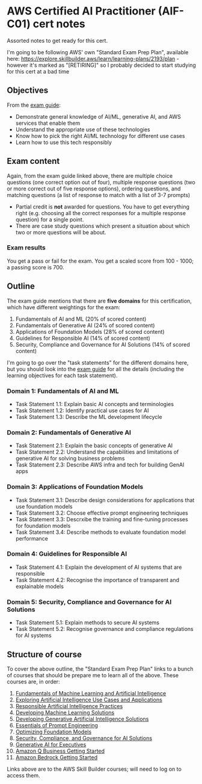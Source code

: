 # AWS Certified AI Practitioner (AIF-C01) cert notes

Assorted notes to get ready for this cert.

I'm going to be following AWS' own "Standard Exam Prep Plan", available here:
https://explore.skillbuilder.aws/learn/learning-plans/2193/plan - however it's marked as
"[RETIRING]" so I probably decided to start studying for this cert at a bad time

## Objectives
From the [exam
guide](https://d1.awsstatic.com/training-and-certification/docs-ai-practitioner/AWS-Certified-AI-Practitioner_Exam-Guide.pdf):
- Demonstrate general knowledge of AI/ML, generative AI, and AWS services that enable them
- Understand the appropriate use of these technologies
- Know how to pick the right AI/ML technology for different use cases
- Learn how to use this tech responsibly

## Exam content
Again, from the exam guide linked above, there are multiple choice questions (one correct option out
of four), multiple response questions (two or more correct out of five response options), ordering
questions, and matching questions (a list of response to match with a list of 3-7 prompts)
- Partial credit is **not** awarded for questions. You have to get everything right (e.g. choosing
  all the correct responses for a multiple response question) for a single point.
- There are case study questions which present a situation about which two or more questions will be
  about.

### Exam results
You get a pass or fail for the exam. You get a scaled score from 100 - 1000; a passing score is 700.

## Outline
The exam guide mentions that there are **five domains** for this certification, which have different
weightings for the exam:
1. Fundamentals of AI and ML (20% of scored content)
2. Fundamentals of Generative AI (24% of scored content)
3. Applications of Foundation Models (28% of scored content)
4. Guidelines for Responsible AI (14% of scored content)
5. Security, Compliance and Governance for AI Solutions (14% of scored content)

I'm going to go over the "task statements" for the different domains here, but you should look into
the [exam
guide](https://d1.awsstatic.com/training-and-certification/docs-ai-practitioner/AWS-Certified-AI-Practitioner_Exam-Guide.pdf)
for all the details (including the learning objectives for each task statement).

### Domain 1: Fundamentals of AI and ML
- Task Statement 1.1: Explain basic AI concepts and terminologies
- Task Statement 1.2: Identify practical use cases for AI
- Task Statement 1.3: Describe the ML development lifecycle

### Domain 2: Fundamentals of Generative AI
- Task Statement 2.1: Explain the basic concepts of generative AI
- Task Statement 2.2: Understand the capabilities and limitations of generative AI for solving
  business problems
- Task Statement 2.3:  Describe AWS infra and tech for building GenAI apps

### Domain 3: Applications of Foundation Models
- Task Statement 3.1: Describe design considerations for applications that use foundation models
- Task Statement 3.2: Choose effective prompt engineering techniques
- Task Statement 3.3: Descrxibe the training and fine-tuning processes for foundation models
- Task Statement 3.4: Describe methods to evaluate foundation model performance

### Domain 4: Guidelines for Responsible AI
- Task Statement 4.1: Explain the development of AI systems that are responsible
- Task Statement 4.2: Recognise the importance of transparent and explainable models

### Domain 5: Security, Compliance and Governance for AI Solutions
- Task Statement 5.1: Explain methods to secure AI systems
- Task Statement 5.2: Recognise governance and compliance regulations for AI systems

## Structure of course
To cover the above outline, the "Standard Exam Prep Plan" links to a bunch of courses that should be
prepare me to learn all of the above. These courses are, in order:

1. [Fundamentals of Machine Learning and Artificial Intelligence](https://explore.skillbuilder.aws/learn/course/19578/fundamentals-of-machine-learning-and-artificial-intelligence)
2. [Exploring Artificial Intelligence Use Cases and
   Applications](https://explore.skillbuilder.aws/learn/course/19579/exploring-artificial-intelligence-use-cases-and-applications)
3. [Responsible Artificial Intelligence
   Practices](https://explore.skillbuilder.aws/learn/course/19603/responsible-artificial-intelligence-practices)
4. [Developing Machine Learning
   Solutions](https://explore.skillbuilder.aws/learn/course/19609/developing-machine-learning-solutions)
5. [Developing Generative Artificial Intelligence
   Solutions](https://explore.skillbuilder.aws/learn/course/19610/developing-generative-artificial-intelligence-solutions)
6. [Essentials of Prompt
   Engineering](https://explore.skillbuilder.aws/learn/course/19611/essentials-of-prompt-engineering)
7. [Optimizing Foundation
   Models](https://explore.skillbuilder.aws/learn/course/19613/optimizing-foundation-models)
8. [Security, Compliance, and Governance for AI
   Solutions](https://explore.skillbuilder.aws/learn/course/19614/security-compliance-and-governance-for-ai-solutions)
9. [Generative AI for
   Executives](https://explore.skillbuilder.aws/learn/course/16666/generative-ai-for-executives)
10. [Amazon Q Business Getting
    Started](https://explore.skillbuilder.aws/learn/course/19320/amazon-q-business-getting-started)
11. [Amazon Bedrock Getting
    Started](https://explore.skillbuilder.aws/learn/course/17508/amazon-bedrock-getting-started)

Links above are to the AWS Skill Builder courses; will need to log on to access them.

